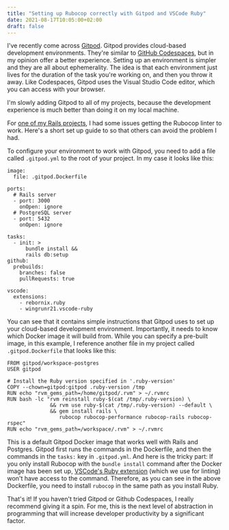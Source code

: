 ```yaml
---
title: "Setting up Rubocop correctly with Gitpod and VSCode Ruby"
date: 2021-08-17T10:05:00+02:00
draft: false
---
```


I've recently come across [Gitpod](https://gitpod.io/). Gitpod provides cloud-based development environments. They're similar to [GitHub Codespaces](https://github.com/features/codespaces), but in my opinion offer a better experience. Setting up an environment is simpler and they are all about ephemerality. The idea is that each environment just lives for the duration of the task you're working on, and then you throw it away. Like Codespaces, Gitpod uses the Visual Studio Code editor, which you can access with your browser.

I'm slowly adding Gitpod to all of my projects, because the development experience is much better than doing it on my local machine.

For [one of my Rails projects](https://github.com/shafy/fugu/), I had some issues getting the Rubocop linter to work. Here's a short set up guide to so that others can avoid the problem I had.

To configure your environment to work with Gitpod, you need to add a file called `.gitpod.yml` to the root of your project. In my case it looks like this:

```
image:
  file: .gitpod.Dockerfile

ports:
  # Rails server
  - port: 3000
    onOpen: ignore
  # PostgreSQL server
  - port: 5432
    onOpen: ignore

tasks:
  - init: >
      bundle install &&
      rails db:setup
github:
  prebuilds:
    branches: false
    pullRequests: true

vscode:
  extensions:
    - rebornix.ruby
    - wingrunr21.vscode-ruby
```

You can see that it contains simple instructions that Gitpod uses to set up your cloud-based development environment. Importantly, it needs to know which Docker image it will build from. While you can specify a pre-built image, in this example, I reference another file in my project called `.gitpod.Dockerfile` that looks like this:

```
FROM gitpod/workspace-postgres
USER gitpod

# Install the Ruby version specified in '.ruby-version'
COPY --chown=gitpod:gitpod .ruby-version /tmp
RUN echo "rvm_gems_path=/home/gitpod/.rvm" > ~/.rvmrc
RUN bash -lc "rvm reinstall ruby-$(cat /tmp/.ruby-version) \
              && rvm use ruby-$(cat /tmp/.ruby-version) --default \
              && gem install rails \
                 rubocop rubocop-performance rubocop-rails rubocop-rspec"
RUN echo "rvm_gems_path=/workspace/.rvm" > ~/.rvmrc
```

This is a default Gitpod Docker image that works well with Rails and Postgres. Gitpod first runs the commands in the Dockerfile, and then the commands in the `tasks:` key in `.gitpod.yml`. And here is the tricky part: If you only install Rubocop with the `bundle install` command after the Docker image has been set up, [VSCode's Ruby extension](https://marketplace.visualstudio.com/items?itemName=rebornix.Ruby) (which we use for linting) won't have access to the command. Therefore, as you can see in the above Dockerfile, you need to install `rubocop` in the same path as you install Ruby.

That's it! If you haven't tried Gitpod or Github Codespaces, I really recommend giving it a spin. For me, this is the next level of abstraction in programming that will increase developer productivity by a significant factor.